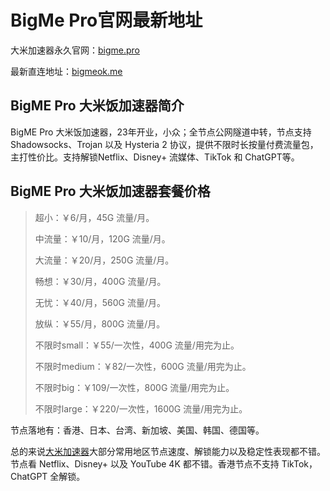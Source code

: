 # BigMe Pro官网最新地址

大米加速器永久官网：[bigme.pro](https://1s.bigmeok.me/user#/register?code=k7WhOqcU)

最新直连地址：[bigmeok.me](https://1s.bigmeok.me/user#/register?code=k7WhOqcU)

## BigME Pro 大米饭加速器简介

BigME Pro 大米饭加速器，23年开业，小众；全节点公网隧道中转，节点支持 Shadowsocks、Trojan 以及 Hysteria 2 协议，提供不限时长按量付费流量包，主打性价比。支持解锁Netflix、Disney+ 流媒体、TikTok 和 ChatGPT等。

## BigME Pro 大米饭加速器套餐价格

> 超小：￥6/月，45G 流量/月。
> 
> 中流量：￥10/月，120G 流量/月。
> 
> 大流量：￥20/月，250G 流量/月。
> 
> 畅想：￥30/月，400G 流量/月。
> 
> 无忧：￥40/月，560G 流量/月。
> 
> 放纵：￥55/月，800G 流量/月。
> 
> 不限时small：￥55/一次性，400G 流量/用完为止。
> 
> 不限时medium：￥82/一次性，600G 流量/用完为止。
>
> 不限时big：￥109/一次性，800G 流量/用完为止。
>
> 不限时large：￥220/一次性，1600G 流量/用完为止。

节点落地有：香港、日本、台湾、新加坡、美国、韩国、德国等。

总的来说[大米加速器](https://1s.bigmeok.me/user#/register?code=k7WhOqcU)大部分常用地区节点速度、解锁能力以及稳定性表现都不错。节点看 Netflix、Disney+ 以及 YouTube 4K 都不错。香港节点不支持 TikTok，ChatGPT 全解锁。
